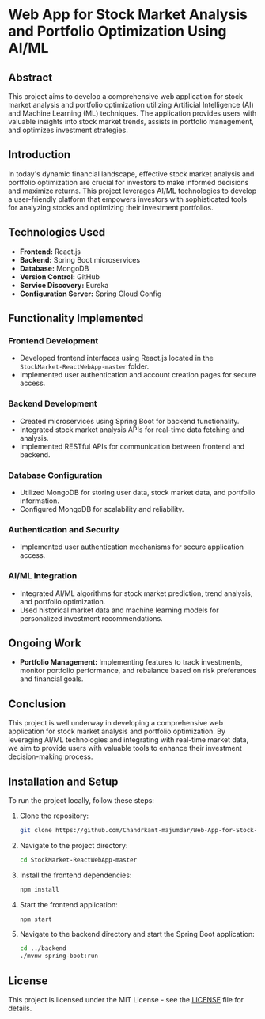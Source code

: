 
# Web App for Stock Market Analysis and Portfolio Optimization Using AI/ML

## Abstract
This project aims to develop a comprehensive web application for stock market analysis and portfolio optimization utilizing Artificial Intelligence (AI) and Machine Learning (ML) techniques. The application provides users with valuable insights into stock market trends, assists in portfolio management, and optimizes investment strategies.

## Introduction
In today's dynamic financial landscape, effective stock market analysis and portfolio optimization are crucial for investors to make informed decisions and maximize returns. This project leverages AI/ML technologies to develop a user-friendly platform that empowers investors with sophisticated tools for analyzing stocks and optimizing their investment portfolios.

## Technologies Used
- **Frontend:** React.js
- **Backend:** Spring Boot microservices
- **Database:** MongoDB
- **Version Control:** GitHub
- **Service Discovery:** Eureka
- **Configuration Server:** Spring Cloud Config

## Functionality Implemented

### Frontend Development
- Developed frontend interfaces using React.js located in the `StockMarket-ReactWebApp-master` folder.
- Implemented user authentication and account creation pages for secure access.

### Backend Development
- Created microservices using Spring Boot for backend functionality.
- Integrated stock market analysis APIs for real-time data fetching and analysis.
- Implemented RESTful APIs for communication between frontend and backend.

### Database Configuration
- Utilized MongoDB for storing user data, stock market data, and portfolio information.
- Configured MongoDB for scalability and reliability.

### Authentication and Security
- Implemented user authentication mechanisms for secure application access.

### AI/ML Integration
- Integrated AI/ML algorithms for stock market prediction, trend analysis, and portfolio optimization.
- Used historical market data and machine learning models for personalized investment recommendations.

## Ongoing Work
- **Portfolio Management:** Implementing features to track investments, monitor portfolio performance, and rebalance based on risk preferences and financial goals.

## Conclusion
This project is well underway in developing a comprehensive web application for stock market analysis and portfolio optimization. By leveraging AI/ML technologies and integrating with real-time market data, we aim to provide users with valuable tools to enhance their investment decision-making process.

## Installation and Setup
To run the project locally, follow these steps:

1. Clone the repository:
   ```bash
   git clone https://github.com/Chandrkant-majumdar/Web-App-for-Stock-Market-Analysis-and-Portfolio-Optimization-Using-AI-ML.git
   ```

2. Navigate to the project directory:
   ```bash
   cd StockMarket-ReactWebApp-master
   ```

3. Install the frontend dependencies:
   ```bash
   npm install
   ```

4. Start the frontend application:
   ```bash
   npm start
   ```

5. Navigate to the backend directory and start the Spring Boot application:
   ```bash
   cd ../backend
   ./mvnw spring-boot:run
   ```

## License
This project is licensed under the MIT License - see the [LICENSE](LICENSE) file for details.

